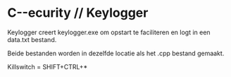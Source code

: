 # C--ecurity // Keylogger
Keylogger creert keylogger.exe om opstart te faciliteren en logt in een data.txt bestand.

Beide bestanden worden in dezelfde locatie als het .cpp bestand gemaakt.

Killswitch = SHIFT+CTRL+*
